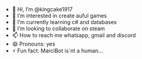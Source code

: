 - 👋 Hi, I’m @kingcake1917
- 👀 I’m interested in create auful games
- 🌱 I’m currently learning c# and databases
- 💞️ I’m looking to collaborate on steam
- 📫 How to reach me whatsapp, gmail and discord
- 😄 Pronouns: yes
- ⚡ Fun fact: MarciBot is´nt a human...

<!---
kingcake1917/kingcake1917 is a ✨ special ✨ repository because its `README.md` (this file) appears on your GitHub profile.
You can click the Preview link to take a look at your changes.
--->
